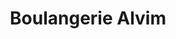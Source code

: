---
title: "Boulangerie Alvim"
url: /saint-cezaire-sur-siagne/boulangerie-alvim/
shop: boulangerie
---